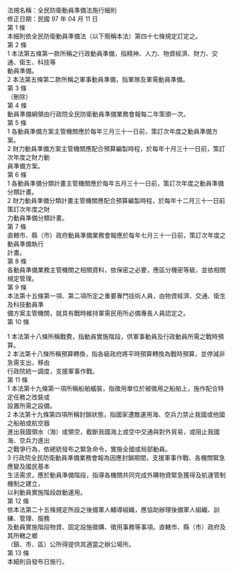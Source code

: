 法規名稱：全民防衛動員準備法施行細則  
修正日期：民國 97 年 04 月 11 日  
第 1 條  
本細則依全民防衛動員準備法（以下簡稱本法）第四十七條規定訂定之。  
第 2 條  
1 本法第五條第一款所稱之行政動員準備，指精神、人力、物資經濟、財力、交通、衛生、科技等  
動員準備。  
2 本法第五條第二款所稱之軍事動員準備，指軍隊及軍需動員準備。  
第 3 條  
（刪除）  
第 4 條  
動員準備綱領由行政院全民防衛動員準備業務會報每二年策頒一次。  
第 5 條  
1 各動員準備方案主管機關應於每年三月三十一日前，策訂次年度之動員準備方案。  
2 財力動員準備方案主管機關應配合預算編製時程，於每年十月三十一日前，策訂次年度之財力動  
員準備方案。  
第 6 條  
1 各動員準備分類計畫主管機關應於每年五月三十一日前，策訂次年度之動員準備分類計畫。  
2 財力動員準備分類計畫主管機關應配合預算編製時程，於每年十二月三十一日前策訂次年度之財  
力動員準備分類計畫。  
第 7 條  
直轄市、縣（市）政府動員準備業務會報應於每年七月三十一日前，策訂次年度之動員準備執行  
計畫。  
第 8 條  
各動員準備業務主管機關之相關資料，依保密之必要，應區分機密等級，並依相關規定管理。  
第 9 條  
本法第十五條第一項、第二項所定之重要專門技術人員，由物資經濟、交通、衛生及科技動員準  
備方案主管機關，就具有戰時維持軍需民用所必備專長人員認定之。  
第 10 條  


1 本法第十八條所稱戰費，指動員實施階段，供軍事動員及行政動員所需之戰時預算。  
2 本法第十八條所稱預算轉換，指各級政府將平時預算轉換為戰時預算，並停減非急需支出，移由  
行政院統一調度，支援軍事作戰。  
第 11 條  
1 本法第十九條第一項所稱船舶艤裝，指徵用單位於被徵用之船舶上，施作配合特定任務之改裝或  
設置所需之設備。  
2 本法第十九條第四項所稱封鎖狀態，指國家遭敵運用海、空兵力禁止我國或他國之船舶或航空器  
進出我國領水（海）或領空，截斷我國海上或空中交通與對外貿易，或阻止我國海、空兵力進出  
之戰爭行為，依總統發布之緊急命令，實施全國或局部動員。  
3 行政院全民防衛動員準備業務會報為因應封鎖期間，支援軍事作戰、各機關緊急應變及國民基本  
生活需求，應於動員準備階段，指導各機關共同完成外購物資緊急獲得及航運管制機制之建立，  
以利動員實施階段啟動運用。  
第 12 條  
依本法第二十五條規定所設之後備軍人輔導組織，應協助辦理後備軍人組織、訓練、管理、服務  
及動員實施階段物資、固定設施徵購、徵用事務等事項。直轄市、縣（市）政府及其所轄之鄉  
（鎮、市、區）公所得提供其適當之辦公場所。  
第 13 條  
本細則自發布日施行。  


